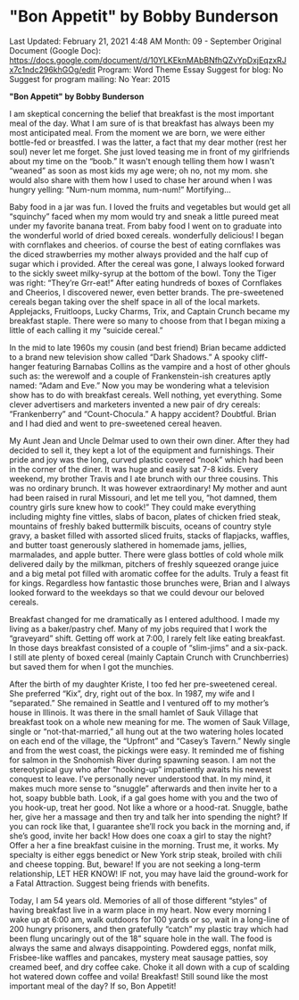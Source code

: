 # "Bon Appetit" by Bobby Bunderson

Last Updated: February 21, 2021 4:48 AM
Month: 09 - September
Original Document (Google Doc): https://docs.google.com/document/d/10YLKEknMAbBNfhQZvYpDxjEqzxRJx7c1ndc296khGOg/edit
Program: Word Theme Essay
Suggest for blog: No
Suggest for program mailing: No
Year: 2015

**"Bon Appetit" by Bobby Bunderson**

I am skeptical concerning the belief that breakfast is the most important meal of the day. What I am sure of is that breakfast has always been my most anticipated meal. From the moment we are born, we were either bottle-fed or breastfed. I was the latter, a fact that my dear mother (rest her soul) never let me forget. She just loved teasing me in front of my girlfriends about my time on the “boob.” It wasn't enough telling them how I wasn't “weaned” as soon as most kids my age were; oh no, not my mom. she would also share with them how I used to chase her around when I was hungry yelling: “Num-num momma, num-num!” Mortifying…

Baby food in a jar was fun. I loved the fruits and vegetables but would get all “squinchy” faced when my mom would try and sneak a little pureed meat under my favorite banana treat. From baby food I went on to graduate into the wonderful world of dried boxed cereals. wonderfully delicious! I began with cornflakes and cheerios. of course the best of eating cornflakes was the diced strawberries my mother always provided and the half cup of sugar which i provided. After the cereal was gone, I always looked forward to the sickly sweet milky-syrup at the bottom of the bowl. Tony the Tiger was right: “They’re Grr-eat!” After eating hundreds of boxes of Cornflakes and Cheerios, I discovered newer, even better brands. The pre-sweetened cereals began taking over the shelf space in all of the local markets. Applejacks, Fruitloops, Lucky Charms, Trix, and Captain Crunch became my breakfast staple. There were so many to choose from that I began mixing a little of each calling it my “suicide cereal.”

In the mid to late 1960s my cousin (and best friend) Brian became addicted to a brand new television show called “Dark Shadows.” A spooky cliff-hanger featuring Barnabas Collins as the vampire and a host of other ghouls such as: the werewolf and a couple of Frankenstein-ish creatures aptly named: “Adam and Eve.” Now you may be wondering what a television show has to do with breakfast cereals. Well nothing, yet everything. Some clever advertisers and marketers invented a new pair of dry cereals: “Frankenberry” and “Count-Chocula.” A happy accident? Doubtful. Brian and I had died and went to pre-sweetened cereal heaven.

My Aunt Jean and Uncle Delmar used to own their own diner. After they had decided to sell it, they kept a lot of the equipment and furnishings. Their pride and joy was the long, curved plastic covered “nook” which had been in the corner of the diner. It was huge and easily sat 7-8 kids. Every weekend, my brother Travis and I ate brunch with our three cousins. This was no ordinary brunch. It was however extraordinary! My mother and aunt had been raised in rural Missouri, and let me tell you, “hot damned, them country girls sure knew how to cook!” They could make everything including mighty fine vittles, slabs of bacon, plates of chicken fried steak, mountains of freshly baked buttermilk biscuits, oceans of country style gravy, a basket filled with assorted sliced fruits, stacks of flapjacks, waffles, and butter toast generously slathered in homemade jams, jellies, marmalades, and apple butter. There were glass bottles of cold whole milk delivered daily by the milkman, pitchers of freshly squeezed orange juice and a big metal pot filled with aromatic coffee for the adults. Truly a feast fit for kings. Regardless how fantastic those brunches were, Brian and I always looked forward to the weekdays so that we could devour our beloved cereals.

Breakfast changed for me dramatically as I entered adulthood. I made my living as a baker/pastry chef. Many of my jobs required that I work the “graveyard” shift. Getting off work at 7:00, I rarely felt like eating breakfast. In those days breakfast consisted of a couple of “slim-jims” and a six-pack. I still ate plenty of boxed cereal (mainly Captain Crunch with Crunchberries) but saved them for when I got the munchies.

After the birth of my daughter Kriste, I too fed her pre-sweetened cereal. She preferred “Kix”, dry, right out of the box. In 1987, my wife and I “separated.” She remained in Seattle and I ventured off to my mother’s house in Illinois. It was there in the small hamlet of Sauk Village that breakfast took on a whole new meaning for me. The women of Sauk Village, single or “not-that-married,” all hung out at the two watering holes located on each end of the village, the “Upfront” and “Casey’s Tavern.” Newly single and from the west coast, the pickings were easy. It reminded me of fishing for salmon in the Snohomish River during spawning season. I am not the stereotypical guy who after “hooking-up” impatiently awaits his newest conquest to leave. I’ve personally never understood that. In my mind, it makes much more sense to “snuggle” afterwards and then invite her to a hot, soapy bubble bath. Look, if a gal goes home with you and the two of you hook-up, treat her good. Not like a whore or a hood-rat. Snuggle, bathe her, give her a massage and then try and talk her into spending the night? If you can rock like that, I guarantee she’ll rock you back in the morning and, if she’s good, invite her back! How does one coax a girl to stay the night? Offer a her a fine breakfast cuisine in the morning. Trust me, it works. My specialty is either eggs benedict or New York strip steak, broiled with chili and cheese topping. But, beware! If you are not seeking a long-term relationship, LET HER KNOW! IF not, you may have laid the ground-work for a Fatal Attraction. Suggest being friends with benefits.

Today, I am 54 years old. Memories of all of those different “styles” of having breakfast live in a warm place in my heart. Now every morning I wake up at 6:00 am, walk outdoors for 100 yards or so, wait in a long-line of 200 hungry prisoners, and then gratefully “catch” my plastic tray which had been flung uncaringly out of the 18” square hole in the wall. The food is always the same and always disappointing. Powdered eggs, nonfat milk, Frisbee-like waffles and pancakes, mystery meat sausage patties, soy creamed beef, and dry coffee cake. Choke it all down with a cup of scalding hot watered down coffee and voila! Breakfast! Still sound like the most important meal of the day? If so, Bon Appetit!